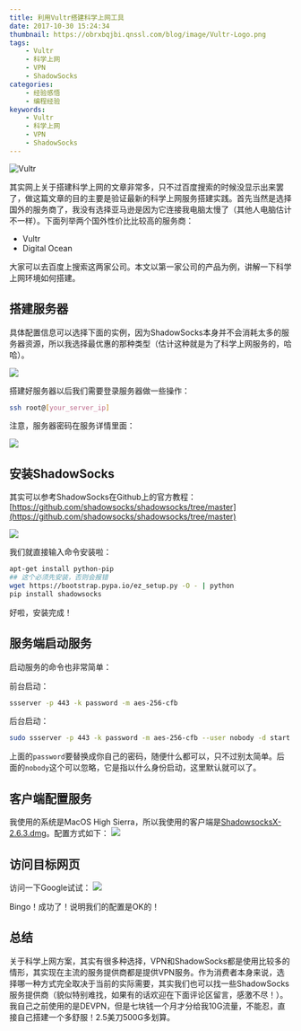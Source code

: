 ```yaml
---
title: 利用Vultr搭建科学上网工具
date: 2017-10-30 15:24:34
thumbnail: https://obrxbqjbi.qnssl.com/blog/image/Vultr-Logo.png
tags:
	- Vultr
	- 科学上网
	- VPN
	- ShadowSocks
categories:
	- 经验感悟
	- 编程经验
keywords:
	- Vultr
	- 科学上网
	- VPN
	- ShadowSocks
---
```

![Vultr](https://obrxbqjbi.qnssl.com/blog/image/Vultr-Logo.png)

其实网上关于搭建科学上网的文章非常多，只不过百度搜索的时候没显示出来罢了，做这篇文章的目的主要是验证最新的科学上网服务搭建实践。首先当然是选择国外的服务商了，我没有选择亚马逊是因为它连接我电脑太慢了（其他人电脑估计不一样）。下面列举两个国外性价比比较高的服务商：

+ Vultr
+ Digital Ocean

大家可以去百度上搜索这两家公司。本文以第一家公司的产品为例，讲解一下科学上网环境如何搭建。

## 搭建服务器
具体配置信息可以选择下面的实例，因为ShadowSocks本身并不会消耗太多的服务器资源，所以我选择最优惠的那种类型（估计这种就是为了科学上网服务的，哈哈）。

![](https://obrxbqjbi.qnssl.com/blog/image/vultr-deploy-servers.png)

搭建好服务器以后我们需要登录服务器做一些操作：

``` sh
ssh root@[your_server_ip]
```
注意，服务器密码在服务详情里面：

![](https://obrxbqjbi.qnssl.com/blog/image/vultr-server-detail.png)

## 安装ShadowSocks
其实可以参考ShadowSocks在Github上的官方教程：[https://github.com/shadowsocks/shadowsocks/tree/master](https://github.com/shadowsocks/shadowsocks/tree/master)

![](https://obrxbqjbi.qnssl.com/blog/image/shadowsocks-github-tutorials.png)

我们就直接输入命令安装啦：

``` sh
apt-get install python-pip
## 这个必须先安装，否则会报错 
wget https://bootstrap.pypa.io/ez_setup.py -O - | python
pip install shadowsocks
```
好啦，安装完成！

## 服务端启动服务
启动服务的命令也非常简单：

前台启动：

``` sh
ssserver -p 443 -k password -m aes-256-cfb
```

后台启动：

``` sh
sudo ssserver -p 443 -k password -m aes-256-cfb --user nobody -d start
```

上面的`password`要替换成你自己的密码，随便什么都可以，只不过别太简单。后面的`nobody`这个可以忽略，它是指以什么身份启动，这里默认就可以了。

## 客户端配置服务
我使用的系统是MacOS High Sierra，所以我使用的客户端是[ShadowsocksX-2.6.3.dmg](https://github.com/shadowsocks/shadowsocks-iOS/releases/download/2.6.3/ShadowsocksX-2.6.3.dmg)。配置方式如下：
![](https://obrxbqjbi.qnssl.com/blog/image/macOS-shadowsocks-ng-config.png)

## 访问目标网页
访问一下Google试试：
![](https://obrxbqjbi.qnssl.com/blog/image/shadowsocks-google-index-page.png)

Bingo！成功了！说明我们的配置是OK的！

## 总结
关于科学上网方案，其实有很多种选择，VPN和ShadowSocks都是使用比较多的情形，其实现在主流的服务提供商都是提供VPN服务。作为消费者本身来说，选择哪一种方式完全取决于当前的实际需要，其实我们也可以找一些ShadowSocks服务提供商（貌似特别难找，如果有的话欢迎在下面评论区留言，感激不尽！）。我自己之前使用的是DEVPN，但是七块钱一个月才分给我10G流量，不能忍，直接自己搭建一个多舒服！2.5美刀500G多划算。